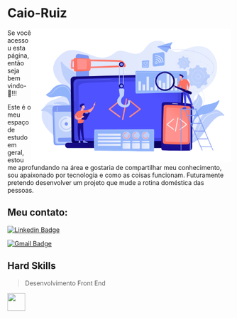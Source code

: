 # Caio-Ruiz

<img align="right" src="https://github.com/Caio-Ruiz-Romanato/Caio-Ruiz-Romanato/blob/main/20945431-removebg-preview.png" width="450"/>


Se você acessou esta página, então seja bem vindo-🙋!!!

Este é o meu espaço de estudo em geral, estou me aprofundando na área e gostaria de compartilhar meu conhecimento, sou apaixonado por tecnologia e como as coisas funcionam. Futuramente pretendo desenvolver um projeto que mude a rotina doméstica das pessoas. 

## Meu contato: 

[![Linkedin Badge](https://img.shields.io/badge/-Caio%20Ruiz-0a66c2?style=flat-square&logo=Linkedin&logoColor=white&link=https://https://www.linkedin.com/in/caio-ruiz-5aa023187/)](https://www.linkedin.com/in/caio-ruiz-5aa023187/) 

[![Gmail Badge](https://img.shields.io/badge/-caioruizromanato@gmail.com-ea4335?style=flat-square&logo=Gmail&logoColor=white&link=mailto:caioruizromanato@gmail.com)](mailto:caioruizromanato@gmail.com)

## Hard Skills 

> Desenvolvimento Front End

<img src="https://cdn.jsdelivr.net/gh/devicons/devicon/icons/html5/html5-original.svg" width="40" height="40"/>
 
